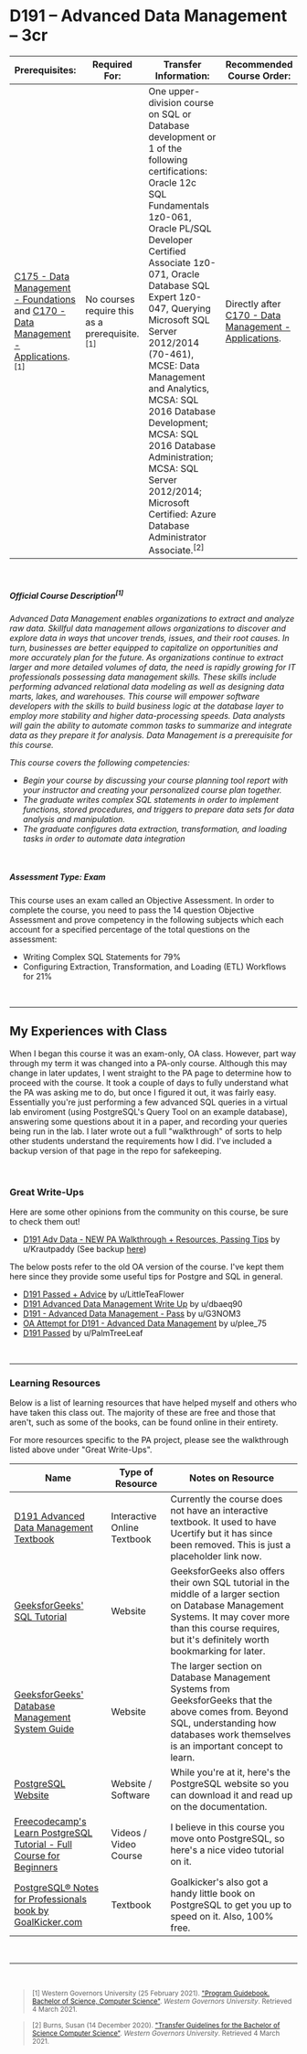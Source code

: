 # D191 – Advanced Data Management – 3cr
| Prerequisites: | Required For: | Transfer Information: | Recommended Course Order: |
| -------------------- | ------------------- | ----------------- | ----------------- |
| [C175 - Data Management - Foundations](C175.md) and [C170 - Data Management - Applications](C170.md).<sup>[1]</sup> | No courses require this as a prerequisite.<sup>[1]</sup> | One upper-division course on SQL or Database development or 1 of the following certifications: Oracle 12c SQL Fundamentals 1z0-061, Oracle PL/SQL Developer Certified Associate 1z0-071, Oracle Database SQL Expert 1z0-047, Querying Microsoft SQL Server 2012/2014 (70-461), MCSE: Data Management and Analytics, MCSA: SQL 2016 Database Development; MCSA: SQL 2016 Database Administration; MCSA: SQL Server 2012/2014; Microsoft Certified: Azure Database Administrator Associate.<sup>[2]</sup> | Directly after [C170 - Data Management - Applications](C170.md). |

<br />

##### Official Course Description<sup>[1]</sup>
*Advanced Data Management enables organizations to extract and analyze raw data. Skillful data management allows organizations to discover and explore data in ways that uncover trends, issues, and their root causes. In turn, businesses are better equipped to capitalize on opportunities and more accurately plan for the future. As organizations continue to extract larger and more detailed volumes of data, the need is rapidly growing for IT professionals possessing data management skills. These skills include performing advanced relational data modeling as well as designing data marts, lakes, and warehouses. This course will empower software developers with the skills to build business logic at the database layer to employ more stability and higher data-processing speeds. Data analysts will gain the ability to automate common tasks to summarize and integrate data as they prepare it for analysis. Data Management is a prerequisite for this course.*

*This course covers the following competencies:*
- *Begin your course by discussing your course planning tool report with your instructor and creating your personalized course plan together.*
- *The graduate writes complex SQL statements in order to implement functions, stored procedures, and triggers to prepare data sets for data analysis and manipulation.*
- *The graduate configures data extraction, transformation, and loading tasks in order to automate data integration*

<br />

##### Assessment Type: Exam
This course uses an exam called an Objective Assessment. In order to complete the course, you need to pass the 14 question Objective Assessment and prove competency in the following subjects which each account for a specified percentage of the total questions on the assessment:
- Writing Complex SQL Statements for 79% 
- Configuring Extraction, Transformation, and Loading (ETL) Workflows for 21%

<br />

----


## My Experiences with Class
When I began this course it was an exam-only, OA class. However, part way through my term it was changed into a PA-only course. Although this may change in later updates, I went straight to the PA page to determine how to proceed with the course. It took a couple of days to fully understand what the PA was asking me to do, but once I figured it out, it was fairly easy. Essentially you're just performing a few advanced SQL queries in a virtual lab enviroment (using PostgreSQL's Query Tool on an example database), answering some questions about it in a paper, and recording your queries being run in the lab. I later wrote out a full "walkthrough" of sorts to help other students understand the requirements how I did. I've included a backup version of that page in the repo for safekeeping.


<br />

### Great Write-Ups
Here are some other opinions from the community on this course, be sure to check them out!

- [D191 Adv Data - NEW PA Walkthrough + Resources, Passing Tips](https://www.reddit.com/r/WGU_CompSci/comments/pwnx14/d191_adv_data_new_pa_walkthrough_resources/?utm_source=share&utm_medium=web2x&context=3) by u/Krautpaddy (See backup [here](https://github.com/Krautpaddy/myBSCS-Classes-Notes/blob/main/myBSCS-Classes-Notes/D191/D191-Walkthrough-Backup))

The below posts refer to the old OA version of the course. I've kept them here since they provide some useful tips for Postgre and SQL in general.

-  [D191 Passed + Advice](https://www.reddit.com/r/WGU_CompSci/comments/kdxozx/d191_passed_advice/) by u/LittleTeaFlower 
-  [D191 Advanced Data Management Write Up](https://www.reddit.com/r/WGU_CompSci/comments/jvvb20/d191_advanced_data_management_write_up/) by u/dbaeq90 
-  [D191 - Advanced Data Management - Pass](https://www.reddit.com/r/WGU_CompSci/comments/kplshg/d191_advanced_data_management_pass/) by u/G3NOM3 
-  [OA Attempt for D191 - Advanced Data Management](https://www.reddit.com/r/WGU_CompSci/comments/jr6axs/oa_attempt_for_d191_advanced_data_management/) by u/plee_75 
-  [D191 Passed](https://www.reddit.com/r/WGUIT/comments/jxvo7a/d191_passed/) by u/PalmTreeLeaf 


<br />



----

### Learning Resources
Below is a list of learning resources that have helped myself and others who have taken this class out. The majority of these are free and those that aren't, such as some of the books, can be found online in their entirety.

For more resources specific to the PA project, please see the walkthrough listed above under "Great Write-Ups".

| Name | Type of Resource | Notes on Resource |
| ---- |  ----------------- | ----------------- |
| [D191 Advanced Data Management Textbook](https://my.wgu.edu/home) | Interactive Online Textbook | Currently the course does not have an interactive textbook. It used to have Ucertify but it has since been removed. This is just a placeholder link now. | 
| [GeeksforGeeks' SQL Tutorial ](https://www.geeksforgeeks.org/sql-tutorial/) | Website | GeeksforGeeks also offers their own SQL tutorial in the middle of a larger section on Database Management Systems. It may cover more than this course requires, but it's definitely worth bookmarking for later. | 
| [GeeksforGeeks' Database Management System Guide](https://www.geeksforgeeks.org/dbms/) | Website | The larger section on Database Management Systems from GeeksforGeeks that the above comes from. Beyond SQL, understanding how databases work themselves is an important concept to learn. | 
| [PostgreSQL Website](https://www.postgresql.org/) | Website / Software | While you're at it, here's the PostgreSQL website so you can download it and read up on the documentation. | 
| [Freecodecamp's Learn PostgreSQL Tutorial - Full Course for Beginners](https://www.youtube.com/watch?v=qw--VYLpxG4) | Videos / Video Course | I believe in this course you move onto PostgreSQL, so here's a nice video tutorial on it. | 
| [PostgreSQL® Notes for Professionals book by GoalKicker.com](https://goalkicker.com/PostgreSQLBook/) | Textbook | Goalkicker's also got a handy little book on PostgreSQL to get you up to speed on it. Also, 100% free. | 
 


<br />

----
 
<br />

> <sub>[1] Western Governors University (25 February 2021). ["Program Guidebook. Bachelor of Science, Computer Science"](https://www.wgu.edu/content/dam/western-governors/documents/programguides/2017-guides/it/BSCS.pdf). *Western Governors University*. Retrieved 4 March 2021.</sub>

> <sub>[2] Burns, Susan (14 December 2020). ["Transfer Guidelines for the Bachelor of Science Computer Science"](https://partners.wgu.edu/Pages/BSCS.aspx). *Western Governors University*. Retrieved 4 March 2021.</sub>

